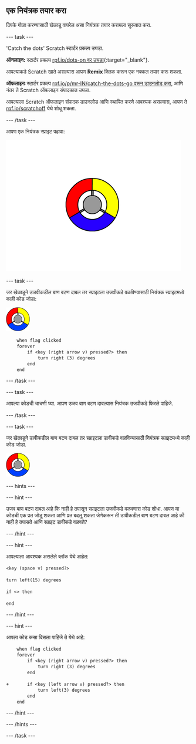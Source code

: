 ## एक नियंत्रक तयार करा

ठिपके गोळा करण्यासाठी खेळाडू वापरेल असा नियंत्रक तयार करायला सुरूवात करा.

--- task ---

'Catch the dots' Scratch स्टार्टर प्रकल्प उघडा.

**ऑनलाइन:** स्टार्टर प्रकल्प [rpf.io/dots-on वर उघडा](http://rpf.io/dots-on){:target="_blank"}.

आपल्याकडे Scratch खाते असल्यास आपण **Remix** क्लिक करून एक नक्कल तयार करू शकता.

**ऑफलाइनः** स्टार्टर प्रकल्प [rpf.io/p/mr-IN/catch-the-dots-go वरून डाउनलोड करा](http://rpf.io/p/mr-IN/catch-the-dots-go), आणि नंतर ते Scratch ऑफलाइन संपादकात उघडा.

आपल्याला Scratch ऑफलाइन संपादक डाउनलोड आणि स्थापित करणे आवश्यक असल्यास, आपण ते [rpf.io/scratchoff](http://rpf.io/scratchoff) येथे शोधू शकता.

--- /task ---

आपण एक नियंत्रक स्प्राइट पहावा:

![screenshot](images/dots-controller.png)

--- task ---

जर खेळाडूने उजवीकडील बाण बटण दाबल तर स्प्राइटला उजवीकडे वळविण्यासाठी नियंत्रक स्प्राइटमध्ये काही कोड जोडा:

![Controller sprite](images/controller-sprite.png)

```blocks3
    when flag clicked
    forever
        if <key (right arrow v) pressed?> then
            turn right (3) degrees
        end
    end
```

--- /task ---

--- task ---

आपल्या कोडची चाचणी घ्या. आपण उजव बाण बटण दाबल्यास नियंत्रक उजवीकडे फिरले पाहिजे.

--- /task ---

--- task ---

जर खेळाडूने डावीकडील बाण बटण दाबल तर स्प्राइटला डावीकडे वळविण्यासाठी नियंत्रक स्प्राइटमध्ये काही कोड जोडा.

![Controller sprite](images/controller-sprite.png)

--- hints ---


--- hint ---

उजव बाण बटण दाबल आहे कि नाही हे तपासून स्प्राइटला उजवीकडे वळवणारा कोड शोधा. आपण या कोडची एक प्रत जोडू शकता आणि प्रत बदलू शकता जेणेकरून ती डावीकडील बाण बटण दाबल आहे की नाही हे तपासते आणि स्प्राइट डावीकडे वळवते?

--- /hint ---

--- hint ---

आपल्याला आवश्यक असलेले ब्लॉक येथे आहेत:

```blocks3
<key (space v) pressed?>

turn left(15) degrees

if <> then

end
```

--- /hint ---

--- hint ---

आपला कोड कसा दिसला पाहिजे ते येथे आहे:

```blocks3
    when flag clicked
    forever
        if <key (right arrow v) pressed?> then
            turn right (3) degrees
        end

+       if <key (left arrow v) pressed?> then
            turn left(3) degrees
        end
    end
```

--- /hint ---

--- /hints ---

--- /task ---